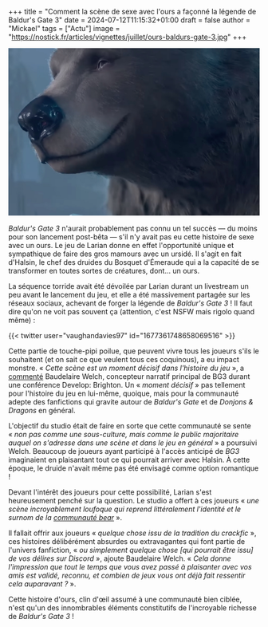 +++
title = "Comment la scène de sexe avec l'ours a façonné la légende de Baldur's Gate 3"
date = 2024-07-12T11:15:32+01:00
draft = false
author = "Mickael"
tags = ["Actu"]
image = "https://nostick.fr/articles/vignettes/juillet/ours-baldurs-gate-3.jpg"
+++

![Baldur's Gate 3](ours-baldurs-gate-3.jpg "Quelqu'un va passer une bonne soirée.")

*Baldur's Gate 3* n'aurait probablement pas connu un tel succès — du moins pour son lancement post-bêta — s'il n'y avait pas eu cette histoire de sexe avec un ours. Le jeu de Larian donne en effet l'opportunité unique et sympathique de faire des gros mamours avec un ursidé. Il s'agit en fait d'Halsin, le chef des druides du Bosquet d'Émeraude qui a la capacité de se transformer en toutes sortes de créatures, dont… un ours.

La séquence torride avait été dévoilée par Larian durant un livestream un peu avant le lancement du jeu, et elle a été massivement partagée sur les réseaux sociaux, achevant de forger la légende de *Baldur's Gate 3* ! Il faut dire qu'on ne voit pas souvent ça (attention, c'est NSFW mais rigolo quand même) :

{{< twitter user="vaughandavies97" id="1677361748658069516" >}}

Cette partie de touche-pipi poilue, que peuvent vivre tous les joueurs s'ils le souhaitent (et on sait ce que veulent tous ces coquinous), a eu impact monstre. « *Cette scène est un moment décisif dans l'histoire du jeu* », a [commenté](https://www.gamesradar.com/games/rpg/baldurs-gate-3-writer-labels-halsins-iconic-bear-romance-scene-a-watershed-moment-in-game-history-reveals-the-druid-daddy-wasnt-originally-a-romance-option/) Baudelaire Welch, concepteur narratif principal de BG3 durant une conférence Develop: Brighton. Un « *moment décisif* » pas tellement pour l'histoire du jeu en lui-même, quoique, mais pour la communauté adepte des fanfictions qui gravite autour de *Baldur's Gate* et de *Donjons & Dragons* en général. 

L'objectif du studio était de faire en sorte que cette communauté se sente « *non pas comme une sous-culture, mais comme le public majoritaire auquel on s'adresse dans une scène et dans le jeu en général* » a poursuivi Welch. Beaucoup de joueurs ayant participé à l'accès anticipé de *BG3* imaginaient en plaisantant tout ce qui pourrait arriver avec Halsin. À cette époque, le druide n'avait même pas été envisagé comme option romantique !

Devant l'intérêt des joueurs pour cette possibilité, Larian s'est heureusement penché sur la question. Le studio a offert à ces joueurs « *une scène incroyablement loufoque qui reprend littéralement l'identité et le surnom de la [communauté bear](https://fr.wikipedia.org/wiki/Communauté_bear)* ». 

Il fallait offrir aux joueurs « *quelque chose issu de la tradition du crackfic* », ces histoires délibérément absurdes ou extravagantes qui font partie de l'univers fanfiction, « *ou simplement quelque chose [qui pourrait être issu] de vos délires sur Discord* », ajoute Baudelaire Welch. « *Cela donne l'impression que tout le temps que vous avez passé à plaisanter avec vos amis est validé, reconnu, et combien de jeux vous ont déjà fait ressentir cela auparavant ?* ».

Cette histoire d'ours, clin d'œil assumé à une communauté bien ciblée, n'est qu'un des innombrables éléments constitutifs de l'incroyable richesse de *Baldur's Gate 3* !